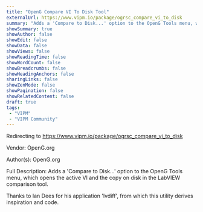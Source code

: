 ```yaml
---
title: "OpenG Compare VI To Disk Tool"
externalUrl: https://www.vipm.io/package/ogrsc_compare_vi_to_disk
summary: "Adds a 'Compare to Disk...' option to the OpenG Tools menu, which opens the active VI and the copy on disk in the LabVIEW comparison tool."
showSummary: true
showAuthor: false
showEdit: false
showData: false
showViews: false
showReadingTime: false
showWordCount: false
showBreadcrumbs: false
showHeadingAnchors: false
sharingLinks: false
showZenMode: false
showPagination: false
showRelatedContent: false
draft: true
tags:
 - "VIPM"
 - "VIPM Community"
---
```


Redirecting to https://www.vipm.io/package/ogrsc_compare_vi_to_disk

Vendor: OpenG.org

Author(s): OpenG.org
 
Full Description:
Adds a 'Compare to Disk...' option to the OpenG Tools menu, which opens the active VI and the copy on disk in the LabVIEW comparison tool.  

Thanks to Ian Dees for his application 'lvdiff', from which this utility derives inspiration and code.